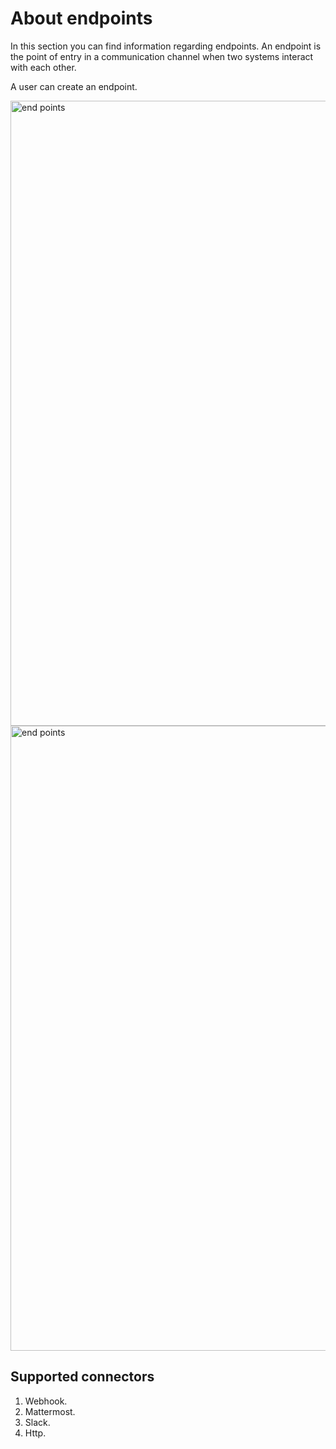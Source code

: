 # About endpoints

In this section you can find information regarding endpoints. An endpoint is the point of entry in a communication channel when two systems interact with each other. 

A user can create an endpoint. 

<img src="/thehive/images/user-guides/organization/manage-endpoints/endpoints.png" alt="end points" width="1000" height="1000"/>

<img src="endpoints.png" alt="end points" width="1000" height="1000"/>

## Supported connectors

1. Webhook.
1. Mattermost.
1. Slack.
1. Http.